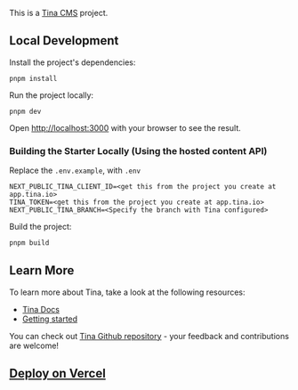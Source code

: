 This is a [Tina CMS](https://tina.io/) project.

## Local Development

Install the project's dependencies:

```
pnpm install
```

Run the project locally:

```
pnpm dev
```

Open [http://localhost:3000](http://localhost:3000) with your browser to see the result.

### Building the Starter Locally (Using the hosted content API)

Replace the `.env.example`, with `.env`

```
NEXT_PUBLIC_TINA_CLIENT_ID=<get this from the project you create at app.tina.io>
TINA_TOKEN=<get this from the project you create at app.tina.io>
NEXT_PUBLIC_TINA_BRANCH=<Specify the branch with Tina configured>
```

Build the project:

```bash
pnpm build
```

## Learn More

To learn more about Tina, take a look at the following resources:

- [Tina Docs](https://tina.io/docs)
- [Getting started](https://tina.io/docs/setup-overview/)

You can check out [Tina Github repository](https://github.com/tinacms/tinacms) - your feedback and contributions are welcome!

## [Deploy on Vercel](https://tina.io/guides/tina-cloud/add-tinacms-to-existing-site/deployment/)

